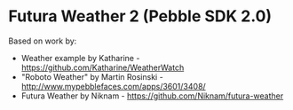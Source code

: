 Futura Weather 2 (Pebble SDK 2.0)
=================================

Based on work by:
 - Weather example by Katharine - https://github.com/Katharine/WeatherWatch
 - "Roboto Weather" by Martin Rosinski - http://www.mypebblefaces.com/apps/3601/3408/
 - Futura Weather by Niknam - https://github.com/Niknam/futura-weather
